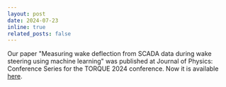 ```yaml
---
layout: post
date: 2024-07-23
inline: true
related_posts: false
---
```


Our paper "Measuring wake deflection from SCADA data during wake steering using machine learning" was published at Journal of Physics: Conference Series for the TORQUE 2024 conference. Now it is available [here](https://iopscience.iop.org/article/10.1088/1742-6596/2767/4/042031/meta).